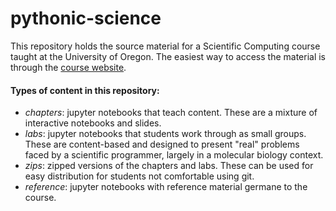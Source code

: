 # pythonic-science

This repository holds the source material for a Scientific Computing course
taught at the University of Oregon.  The easiest way to access the material is
through the [course website](https://harmsm.github.io/scientific-computing).

#### Types of content in this repository:

 + *chapters*: jupyter notebooks that teach content.  These are a mixture of
   interactive notebooks and slides.
 + *labs*: jupyter notebooks that students work through as small groups.  These
   are content-based and designed to present "real" problems faced by a
   scientific programmer, largely in a molecular biology context.
 + *zips*: zipped versions of the chapters and labs.  These can be used for
   easy distribution for students not comfortable using git.
 + *reference*: jupyter notebooks with reference material germane to the course.
